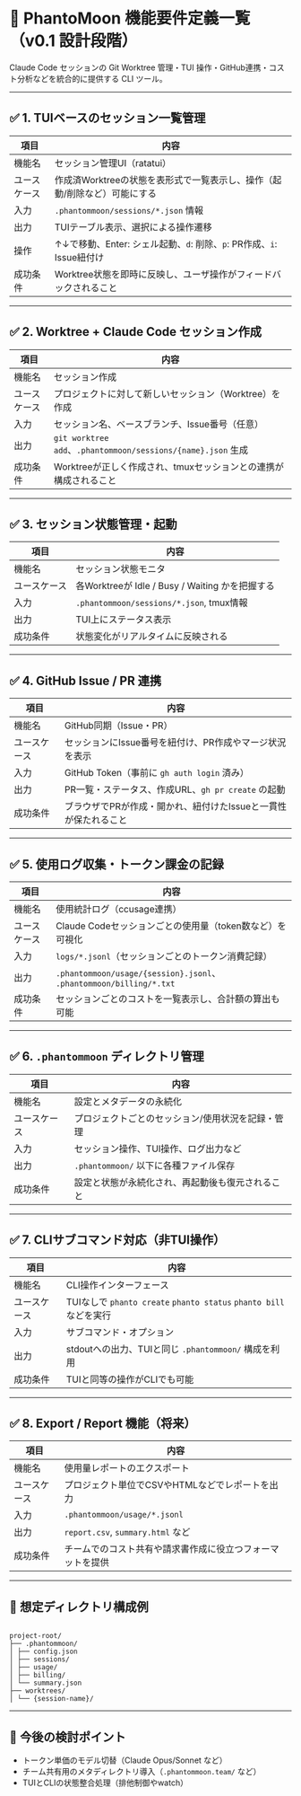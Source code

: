 
# 🌙 PhantoMoon 機能要件定義一覧（v0.1 設計段階）

Claude Code セッションの Git Worktree 管理・TUI 操作・GitHub連携・コスト分析などを統合的に提供する CLI ツール。

---

## ✅ 1. TUIベースのセッション一覧管理

| 項目         | 内容                                                                 |
|--------------|----------------------------------------------------------------------|
| 機能名       | セッション管理UI（ratatui）                                          |
| ユースケース | 作成済Worktreeの状態を表形式で一覧表示し、操作（起動/削除など）可能にする |
| 入力         | `.phantommoon/sessions/*.json` 情報                                 |
| 出力         | TUIテーブル表示、選択による操作遷移                                 |
| 操作         | ↑↓で移動、Enter: シェル起動、`d`: 削除、`p`: PR作成、`i`: Issue紐付け |
| 成功条件     | Worktree状態を即時に反映し、ユーザ操作がフィードバックされること       |

---

## ✅ 2. Worktree + Claude Code セッション作成

| 項目         | 内容                                                          |
|--------------|---------------------------------------------------------------|
| 機能名       | セッション作成                                                |
| ユースケース | プロジェクトに対して新しいセッション（Worktree）を作成       |
| 入力         | セッション名、ベースブランチ、Issue番号（任意）              |
| 出力         | `git worktree add`、`.phantommoon/sessions/{name}.json` 生成 |
| 成功条件     | Worktreeが正しく作成され、tmuxセッションとの連携が構成されること |

---

## ✅ 3. セッション状態管理・起動

| 項目         | 内容                                              |
|--------------|---------------------------------------------------|
| 機能名       | セッション状態モニタ                              |
| ユースケース | 各Worktreeが Idle / Busy / Waiting かを把握する   |
| 入力         | `.phantommoon/sessions/*.json`, tmux情報          |
| 出力         | TUI上にステータス表示                             |
| 成功条件     | 状態変化がリアルタイムに反映される                |

---

## ✅ 4. GitHub Issue / PR 連携

| 項目         | 内容                                                            |
|--------------|-----------------------------------------------------------------|
| 機能名       | GitHub同期（Issue・PR）                                        |
| ユースケース | セッションにIssue番号を紐付け、PR作成やマージ状況を表示       |
| 入力         | GitHub Token（事前に `gh auth login` 済み）                    |
| 出力         | PR一覧・ステータス、作成URL、`gh pr create` の起動             |
| 成功条件     | ブラウザでPRが作成・開かれ、紐付けたIssueと一貫性が保たれること |

---

## ✅ 5. 使用ログ収集・トークン課金の記録

| 項目         | 内容                                                                 |
|--------------|----------------------------------------------------------------------|
| 機能名       | 使用統計ログ（ccusage連携）                                           |
| ユースケース | Claude Codeセッションごとの使用量（token数など）を可視化             |
| 入力         | `logs/*.jsonl`（セッションごとのトークン消費記録）                    |
| 出力         | `.phantommoon/usage/{session}.jsonl`、 `.phantommoon/billing/*.txt` |
| 成功条件     | セッションごとのコストを一覧表示し、合計額の算出も可能               |

---

## ✅ 6. `.phantommoon` ディレクトリ管理

| 項目         | 内容                                               |
|--------------|----------------------------------------------------|
| 機能名       | 設定とメタデータの永続化                          |
| ユースケース | プロジェクトごとのセッション/使用状況を記録・管理 |
| 入力         | セッション操作、TUI操作、ログ出力など              |
| 出力         | `.phantommoon/` 以下に各種ファイル保存              |
| 成功条件     | 設定と状態が永続化され、再起動後も復元されること  |

---

## ✅ 7. CLIサブコマンド対応（非TUI操作）

| 項目         | 内容                                                             |
|--------------|------------------------------------------------------------------|
| 機能名       | CLI操作インターフェース                                          |
| ユースケース | TUIなしで `phanto create` `phanto status` `phanto bill` などを実行 |
| 入力         | サブコマンド・オプション                                         |
| 出力         | stdoutへの出力、TUIと同じ `.phantommoon/` 構成を利用              |
| 成功条件     | TUIと同等の操作がCLIでも可能                                     |

---

## ✅ 8. Export / Report 機能（将来）

| 項目         | 内容                                                    |
|--------------|---------------------------------------------------------|
| 機能名       | 使用量レポートのエクスポート                            |
| ユースケース | プロジェクト単位でCSVやHTMLなどでレポートを出力        |
| 入力         | `.phantommoon/usage/*.jsonl`                            |
| 出力         | `report.csv`, `summary.html` など                       |
| 成功条件     | チームでのコスト共有や請求書作成に役立つフォーマットを提供 |

---

## 📁 想定ディレクトリ構成例

```

project-root/  
├── .phantommoon/  
│ ├── config.json  
│ ├── sessions/  
│ ├── usage/  
│ ├── billing/  
│ └── summary.json  
├── worktrees/  
│ └── {session-name}/

```

---

## 🧠 今後の検討ポイント

- トークン単価のモデル切替（Claude Opus/Sonnet など）
- チーム共有用のメタディレクトリ導入（`.phantommoon.team/` など）
- TUIとCLIの状態整合処理（排他制御やwatch）

